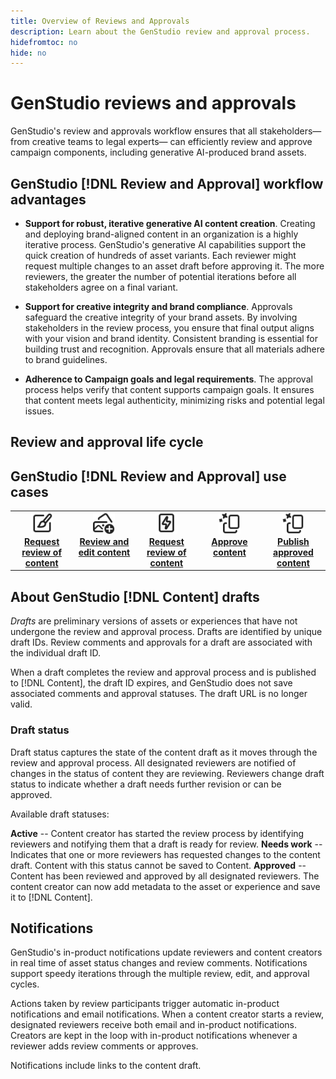 ```yaml
---
title: Overview of Reviews and Approvals
description: Learn about the GenStudio review and approval process.
hidefromtoc: no
hide: no
---
```


# GenStudio reviews and approvals

GenStudio's review and approvals workflow ensures that all stakeholders—  from creative teams to legal experts—  can efficiently review and approve campaign components, including generative AI-produced brand assets.

## GenStudio [!DNL Review and Approval] workflow advantages

* **Support for robust, iterative generative AI content creation**. Creating and deploying brand-aligned content in an organization is a highly iterative process. GenStudio's generative AI capabilities support the quick creation of hundreds of asset variants. Each reviewer might request multiple changes to an asset draft before approving it. The more reviewers, the greater the number of potential iterations before all stakeholders agree on a final variant.   

* **Support for creative integrity and brand compliance**. Approvals safeguard the creative integrity of your brand assets. By involving stakeholders in the review process, you ensure that final output aligns with your vision and brand identity. Consistent branding is essential for building trust and recognition. Approvals ensure that all materials adhere to brand guidelines.

* **Adherence to Campaign goals and legal requirements**. The approval process helps verify that content supports campaign goals. It ensures that content meets legal authenticity, minimizing risks and potential legal issues.

## Review and approval life cycle

## GenStudio [!DNL Review and Approval] use cases

<table style="table-layout:fixed">
<tr style="border: 0;">
   <td align="center" valign="top" width="100">
      <a href="../approvals/overview.md">
      <img alt="Request review of content" src="../../assets/icons/icon-create.svg" width="35">
      </a>
      <div>
         <a href="../approvals/overview.md">
         <strong>Request review of content</strong>
         </a>
      </div>
   </td>
   <td align="center" valign="top" width="100">
      <a href="../approvals/overview.md">
      <img alt="Review and edit content" src="../../assets/icons/icon-addContent.svg" width="35">
      </a>
      <div>
         <a href="../approvals/overview.md">
         <strong>Review and edit content</strong>
         </a>
      </div>
   </td>
   <td align="center" valign="top" width="100">
      <a href="../approvals/overview.md">
      <img alt="Request review of content" src="../../assets/icons/icon-template.svg" width="35">
     </a>
      <div>
         <a href="../approvals/overview.md">
         <strong>Request review of content</strong>
         </a>
      </div>
   </td>
     <td align="center" valign="top" width="100">
      <a href="../approvals/overview.md">
      <img alt="Approve content" src="../../assets/icons/icon-AIVariation.svg" width="35">
      </a>
      <div>
         <a href="../approvals/overview.md">
         <strong>Approve content</strong>
         </a>
      </div>
   </td>
      <td align="center" valign="top" width="100">
      <a href="../approvals/overview.md">
      <img alt="Publish approved content" src="../../assets/icons/icon-AIVariation.svg" width="35">
      </a>
      <div>
         <a href="../approvals/overview.md">
         <strong>Publish approved content</strong>
         </a>
      </div>
   </td>
</tr>
</table>

## About GenStudio [!DNL Content] drafts 

_Drafts_ are preliminary versions of assets or experiences that have not undergone the review and approval process. Drafts are identified by unique draft IDs. Review comments and approvals for a draft are associated with the individual draft ID. 

When a draft completes the review and approval process and is published to [!DNL Content], the draft ID expires, and GenStudio does not save associated comments and approval statuses. The draft URL is no longer valid.

### Draft status

Draft status captures the state of the content draft as it moves through the review and approval process. All designated reviewers are notified of changes in the status of content they are reviewing. Reviewers change draft status to indicate whether a draft needs further revision or can be approved.

Available draft statuses:

**Active** -- Content creator has started the review process by identifying reviewers and notifying them that a draft is ready for review.
**Needs work** -- Indicates that one or more reviewers has requested changes to the content draft. Content with this status cannot be saved to Content.
**Approved** -- Content has been reviewed and approved by all designated reviewers. The content creator can now add metadata to the asset or experience and save it to [!DNL Content].

## Notifications

GenStudio's in-product notifications update reviewers and content creators in real time of asset status changes and review comments. Notifications support speedy iterations through the multiple review, edit, and approval cycles.

Actions taken by review participants trigger automatic in-product notifications and email notifications. When a content creator starts a review, designated reviewers receive both email and in-product notifications. Creators are kept in the loop with in-product notifications whenever a reviewer adds review comments or approves.

Notifications include links to the content draft.

